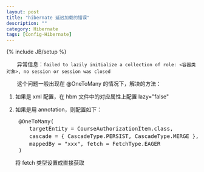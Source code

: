 ```yaml
---
layout: post
title: "hibernate 延迟加载的错误"
description: ""
category: Hibernate
tags: [Config-Hibernate]
---
```

{% include JB/setup %}

　　异常信息：`failed to lazily initialize a collection of role: <容器类对象>, no session or session was closed`

　　这个问题一般出现在 @OneToMany 的情况下，解决的方法：

1. 如果是 xml 配置，在 hbm 文件中的对应属性上配置 lazy="false"
2. 如果是用 annotation，则配置如下：

	<pre class="prettyprint linenums">
	@OneToMany(
	　　targetEntity = CourseAuthorizationItem.class,
	　　cascade = { CascadeType.PERSIST, CascadeType.MERGE },
	　　mappedBy = "xxx", fetch = FetchType.EAGER
	) </pre>

	将 fetch 类型设置成直接获取